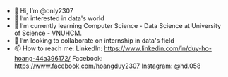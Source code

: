 - 👋 Hi, I’m @only2307
- 👀 I’m interested in data's world
- 🌱 I’m currently learning Computer Science - Data Science at University of Science - VNUHCM.
- 💞️ I’m looking to collaborate on internship in data's field
- 📫 How to reach me:
LinkedIn: https://www.linkedin.com/in/duy-ho-hoang-44a396172/
Facebook: https://www.facebook.com/hoangduy2307
Instagram: @hd.058

<!---
only2307/only2307 is a ✨ special ✨ repository because its `README.md` (this file) appears on your GitHub profile.
You can click the Preview link to take a look at your changes.
--->
